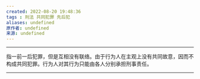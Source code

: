 ```yaml
---
created: 2022-08-20 19:48:36
tags : 刑法 共同犯罪 先后犯
aliases: undefined
原作者: undefined
来源: undefined
---
```

---
指一前一后犯罪，但是互相没有联络。由于行为人在主观上没有共同故意，因而不构成共同犯罪。行为人对其行为只能由各人分别承担刑事责任。

---

